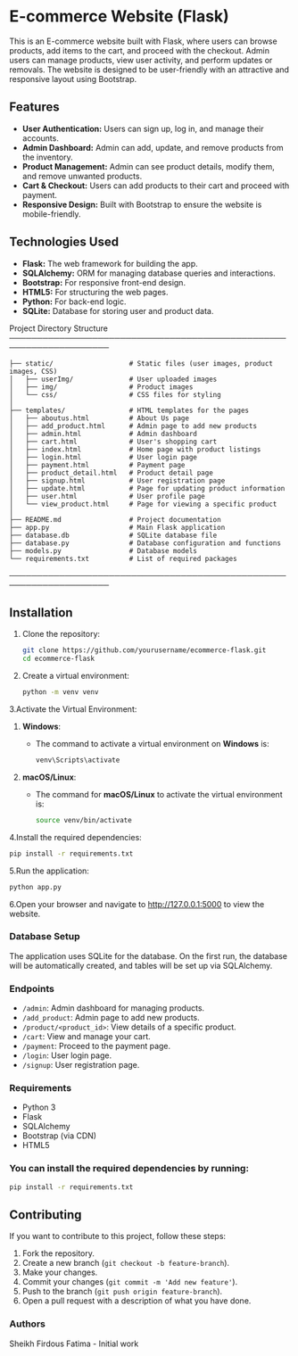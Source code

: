 # E-commerce Website (Flask)

This is an E-commerce website built with Flask, where users can browse products, add items to the cart, and proceed with the checkout. Admin users can manage products, view user activity, and perform updates or removals. The website is designed to be user-friendly with an attractive and responsive layout using Bootstrap.

## Features

- **User Authentication:** Users can sign up, log in, and manage their accounts.
- **Admin Dashboard:** Admin can add, update, and remove products from the inventory.
- **Product Management:** Admin can see product details, modify them, and remove unwanted products.
- **Cart & Checkout:** Users can add products to their cart and proceed with payment.
- **Responsive Design:** Built with Bootstrap to ensure the website is mobile-friendly.

## Technologies Used

- **Flask:** The web framework for building the app.
- **SQLAlchemy:** ORM for managing database queries and interactions.
- **Bootstrap:** For responsive front-end design.
- **HTML5:** For structuring the web pages.
- **Python:** For back-end logic.
- **SQLite:** Database for storing user and product data.

Project Directory Structure
────────────────────────────────────────────────────────────────────
```plaintext
├── static/                   # Static files (user images, product images, CSS)
│   ├── userImg/              # User uploaded images
│   ├── img/                  # Product images
│   └── css/                  # CSS files for styling
│
├── templates/                # HTML templates for the pages
│   ├── aboutus.html          # About Us page
│   ├── add_product.html      # Admin page to add new products
│   ├── admin.html            # Admin dashboard
│   ├── cart.html             # User's shopping cart
│   ├── index.html            # Home page with product listings
│   ├── login.html            # User login page
│   ├── payment.html          # Payment page
│   ├── product_detail.html   # Product detail page
│   ├── signup.html           # User registration page
│   ├── update.html           # Page for updating product information
│   ├── user.html             # User profile page
│   └── view_product.html     # Page for viewing a specific product
│
├── README.md                 # Project documentation
├── app.py                    # Main Flask application
├── database.db               # SQLite database file
├── database.py               # Database configuration and functions
├── models.py                 # Database models
└── requirements.txt          # List of required packages
```
────────────────────────────────────────────────────────────────────

## Installation

1. Clone the repository:

   ```bash
   git clone https://github.com/yourusername/ecommerce-flask.git
   cd ecommerce-flask
   ```
 
2. Create a virtual environment:
   ```bash
   python -m venv venv
   ```
3.Activate the Virtual Environment:
1. **Windows**:
   - The command to activate a virtual environment on **Windows** is:
     ```bash
     venv\Scripts\activate
     ```

2. **macOS/Linux**:
   - The command for **macOS/Linux** to activate the virtual environment is:
     ```bash
     source venv/bin/activate
     ```
4.Install the required dependencies:
  ```bash
  pip install -r requirements.txt
  ```
5.Run the application:
  ```bash
  python app.py
  ```
6.Open your browser and navigate to http://127.0.0.1:5000 to view the website.

### Database Setup
The application uses SQLite for the database. On the first run, the database will be automatically created, and tables will be set up via SQLAlchemy.

### Endpoints
- `/admin`: Admin dashboard for managing products.
- `/add_product`: Admin page to add new products.
- `/product/<product_id>`: View details of a specific product.
- `/cart`: View and manage your cart.
- `/payment`: Proceed to the payment page.
- `/login`: User login page.
- `/signup`: User registration page.

### Requirements
- Python 3
- Flask
- SQLAlchemy
- Bootstrap (via CDN)
- HTML5

### You can install the required dependencies by running:

```bash
pip install -r requirements.txt
```
## Contributing

If you want to contribute to this project, follow these steps:

1. Fork the repository.
2. Create a new branch (`git checkout -b feature-branch`).
3. Make your changes.
4. Commit your changes (`git commit -m 'Add new feature'`).
5. Push to the branch (`git push origin feature-branch`).
6. Open a pull request with a description of what you have done.

### Authors
Sheikh Firdous Fatima - Initial work




